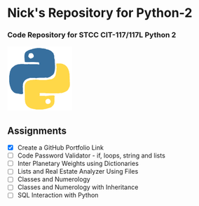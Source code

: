 # Nick's Repository for Python-2
### Code Repository for STCC CIT-117/117L Python 2


<img src="https://raw.githubusercontent.com/naanastos/Test-First_Repository/main/python.gif" width="148">

## Assignments
- [x] Create a GitHub Portfolio Link
- [ ] Code Password Validator - if, loops, string and lists
- [ ] Inter Planetary Weights using Dictionaries
- [ ] Lists and Real Estate Analyzer Using Files
- [ ] Classes and Numerology
- [ ] Classes and Numerology with Inheritance
- [ ] SQL Interaction with Python
